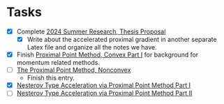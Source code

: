 # **Tasks**

- [x] Complete [2024 Summer Research, Thesis Proposal](2024%20Summer%20Research,%20Thesis%20Proposal.md)
  - [x] Write about the accelerated proximal gradient in another separate Latex file and organize all the notes we have. 
- [x] Finish [Proximal Point Method, Convex Part I](../AMATH%20516%20Numerical%20Optimizations/Proximal%20Methods/Proximal%20Point%20Method,%20Convex%20Part%20I.md) for background for momentum related methods. 
- [ ] [The Proximal Point Method, Nonconvex](../AMATH%20516%20Numerical%20Optimizations/The%20Proximal%20Point%20Method,%20Nonconvex.md)
	- Finish this entry. 
- [x] [Nesterov Type Acceleration via Proximal Point Method Part I](../AMATH%20516%20Numerical%20Optimizations/Proximal%20Methods/Nesterov%20Type%20Acceleration%20via%20Proximal%20Point%20Method%20Part%20I.md) 
- [ ] [Nesterov Type Acceleration via Proximal Point Method Part II](../AMATH%20516%20Numerical%20Optimizations/Proximal%20Methods/Nesterov%20Type%20Acceleration%20via%20Proximal%20Point%20Method%20Part%20II.md) 